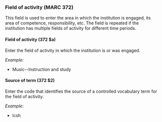 ### Field of activity (MARC 372)

This field is used to enter the area in which the institution is engaged, its area of competence, responsibility, etc. The field is repeated if the institution has multiple fields of activity for different time periods.

#### Field of activity (372 $a)

Enter the field of activity in which the institution is or was engaged.

_Example:_

- Music--Instruction and study

#### Source of term (372 $2)

Enter the code that identifies the source of a controlled vocabulary term for the field of activity.

_Example:_

- lcsh
